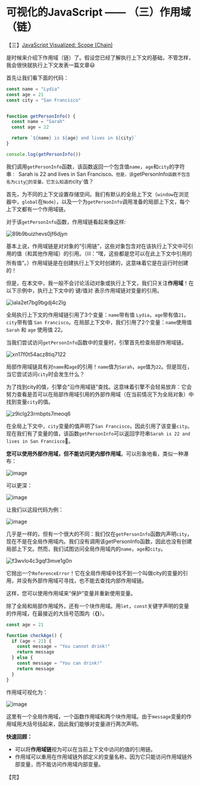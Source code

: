 # 可视化的JavaScript —— （三）作用域（链）

【三】[JavaScript Visualized: Scope (Chain)](https://dev.to/lydiahallie/javascript-visualized-scope-chain-13pd)


是时候来介绍下作用域（链）了。假设您已经了解执行上下文的基础，不管怎样，我会很快就执行上下文发表一篇文章😃

首先让我们看下面的代码：
```js
const name = "Lydia"
const age = 21
const city = "San Francisco"


function getPersonInfo() {
  const name = "Sarah"
  const age = 22

  return `${name} is ${age} and lives in ${city}`
}

console.log(getPersonInfo())
```
我们调用`getPersonInfo`函数，该函数返回一个包含值`name`，`age`和`city`的字符串`：
`Sarah is 22 and lives in San Francisco`。但是，该`getPersonInfo`函数不包含名为city🤨的变量。它怎么知道的`city`值？

首先，为不同的上下文设置存储空间。我们有默认的全局上下文（`window`在浏览器中，`global`在`Node`），以及一个为`getPersonInfo`调用准备的局部上下文，每个上下文都有一个作用域链。

对于该`getPersonInfo`函数，作用域链看起来像这样:

![89b9buizhevs0jf6djyn](https://user-images.githubusercontent.com/23453305/118239471-683ba700-b4cc-11eb-86ea-9518fb2b6d50.png)


基本上说，作用域链是对对象的“引用链”，这些对象包含对在该执行上下文中可引用的值（和其他作用域）的引用。（⛓：“嘿，这些都是您可以在此上下文中引用的所有值”。）作用域链是在创建执行上下文时创建的，这意味着它是在运行时创建的！

但是，在本文中，我一般不会讨论活动对象或执行上下文，我们只关注**作用域**！在以下示例中，执行上下文中的 键/值对 表示作用域链对变量的引用。

![iala2et7bg9bgdj4c2lg](https://user-images.githubusercontent.com/23453305/118239504-72f63c00-b4cc-11eb-93b2-d05e67fda14c.png)

全局执行上下文的作用域链引用了3个变量：`name`带有值 `Lydia`，`age`带有值`21`，`city`带有值 `San Francisco`。在局部上下文中，我们引用了2个变量：`name`使用值 `Sarah` 和 `age` 使用值 22。

当我们尝试访问`getPersonInfo`函数中的变量时，引擎首先检查局部作用域链。

![xn17f0t54acz8tiq7122](https://user-images.githubusercontent.com/23453305/118241253-85717500-b4ce-11eb-9048-90ddf27c4288.gif)

局部作用域链具有对`name`和`age`的引用！`name`值为`Sarah`，`age`值为`22`。但是现在，当它尝试访问`city`时会发生什么？

为了找到city的值，引擎会“沿作用域链”查找。这意味着引擎不会轻易放弃：它会努力查看是否可以在局部作用域引用的外部作用域（在当前情况下为全局对象）中找到变量`city`的值。

![z9iclg23rmbpts7meoq6](https://user-images.githubusercontent.com/23453305/118242073-7ccd6e80-b4cf-11eb-9e5f-2c4c0e7ab5fd.gif)

在全局上下文中，`city`变量的值声明了`San Francisco`，因此引用了该变量`city`。现在我们有了变量的值，该函数`getPersonInfo`可以返回字符串`Sarah is 22 and lives in San Francisco`🎉。

**您可以使用外部作用域，但不能访问更内部作用域**。可以形象地看，类似一种瀑布：

![image](https://user-images.githubusercontent.com/23453305/118242626-201e8380-b4d0-11eb-8c37-61b0ad4296df.png)

可以更深：

![image](https://user-images.githubusercontent.com/23453305/118242778-43493300-b4d0-11eb-9d72-a4f4a0da3282.png)

让我们以这段代码为例：

![image](https://user-images.githubusercontent.com/23453305/118242863-5825c680-b4d0-11eb-9109-7ade54150298.png)

几乎是一样的，但有一个很大的不同：我们仅在`getPersonInfo`函数内声明`city`，现在不是在全局作用域内。我们没有调用该getPersonInfo函数，因此也没有创建局部上下文。然而，我们试图访问全局作用域内的`name`，`age`和`city`。

![f3wvlo4c3gqf3mve1g0n](https://user-images.githubusercontent.com/23453305/118244813-8c9a8200-b4d2-11eb-8096-016e66baa175.gif)

它抛出一个`ReferenceError`！它在全局作用域中找不到一个叫做city的变量的引用，并没有外部作用域可寻找，也不能去查找内部作用域链。

这样，您可以使用作用域来“保护”变量并重新使用变量。

除了全局和局部作用域外，还有一个块作用域。用`let`，`const`关键字声明的变量的作用域，在最接近的大括号范围内（**{}**）。

```js
const age = 21

function checkAge() {
  if (age < 21) {
    const message = "You cannot drink!"
    return message
  } else {
    const message = "You can drink!"
    return message
  }
} 
```

作用域可视化为：

![image](https://user-images.githubusercontent.com/23453305/118246361-7097e000-b4d4-11eb-9fd4-71865b2f7ec4.png)

这里有一个全局作用域，一个函数作用域和两个块作用域。由于`message`变量的作用域用大括号括起来，因此我们能够对变量进行两次声明。

**快速回顾：**

* 可以将**作用域链**视为可以在当前上下文中访问的值的引用链。
* 作用域可以重用在作用域链外部定义的变量名称，因为它只能访问作用域链外部变量，而不能访问作用域内部变量。

【完】

